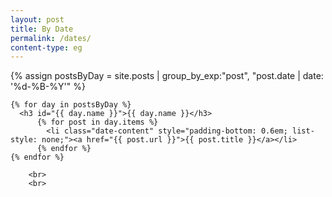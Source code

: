 ```yaml
---
layout: post
title: By Date
permalink: /dates/
content-type: eg
---
```


<style>
.date-content a {
    text-decoration: none;
    color: #0645ad;
}

.date-content a:hover {
    text-decoration: underline;
    color: #063e9b;
}
</style>

<main>
    {% assign postsByDay =
    site.posts | group_by_exp:"post", "post.date | date: '%d-%B-%Y'" %}

    {% for day in postsByDay %}
      <h3 id="{{ day.name }}">{{ day.name }}</h3>
          {% for post in day.items %}
            <li class="date-content" style="padding-bottom: 0.6em; list-style: none;"><a href="{{ post.url }}">{{ post.title }}</a></li>
          {% endfor %}
    {% endfor %}

        <br>
        <br>

</main>
